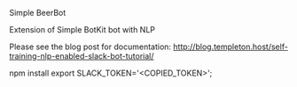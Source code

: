 Simple BeerBot

Extension of
Simple BotKit bot with NLP

Please see the blog post for documentation: http://blog.templeton.host/self-training-nlp-enabled-slack-bot-tutorial/

npm install
export SLACK_TOKEN='<COPIED_TOKEN>';
